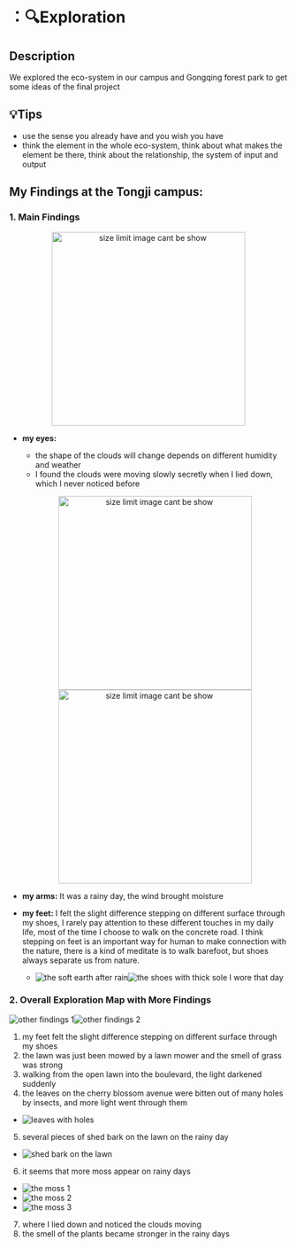 # ：🔍Exploration

## Description
We explored the eco-system in our campus and Gongqing forest park to get some ideas of the final project

## 💡Tips
- use the sense you already have and you wish you have
- think the element in the whole eco-system, think about what makes the element be there, think about the relationship, the system of input and output

## My Findings at the Tongji campus: 
### 1. Main Findings

<p align="center">
	<img src="./images/IMG_1182.jpeg") alt="size limit image cant be show" width="350">
</p>

- **my eyes:** 
	- the shape of the clouds will change depends on different humidity and weather
	- I found the clouds were moving slowly secretly when I lied down, which I never noticed before

  	<p align="center">
		<img src="./images/IMG_0747.jpeg") alt="size limit image cant be show" width="350">
		<img src="./images/IMG_0579.jpeg") alt="size limit image cant be show" width="350">
	</p>

- **my arms:** It was a rainy day, the wind brought moisture
- **my feet:**  I felt the slight difference stepping on different surface through my shoes, I rarely pay attention to these different touches in my daily life, most of the time I choose to walk on the concrete road. I think stepping on feet is an important way for human to make connection with the nature, there is a kind of meditate is to walk barefoot, but shoes always separate us from nature.
	- ![the soft earth after rain](./images/IMG_0768.jpeg)![the shoes with thick sole I wore that day](./images/IMG_1183.jpeg)

### 2. Overall Exploration Map with More Findings
![other findings 1](./images/IMG_1179.jpeg)![other findings 2](./images/IMG_1178.jpeg)
1. my feet felt the slight difference stepping on different surface through my shoes 
2. the lawn was just been mowed by a lawn mower and the smell of grass was strong
3. walking from the open lawn into the boulevard, the light darkened suddenly
4. the leaves on the cherry blossom avenue were bitten out of many holes by insects, and more light went through them
- ![leaves with holes](./images/IMG_0757.jpeg)
5. several pieces of shed bark on the lawn on the rainy day
- ![shed bark on the lawn](./images/IMG_0750.jpeg)
6. it seems that more moss appear on rainy days
- ![the moss 1](./images/IMG_0748.jpeg)
- ![the moss 2](./images/IMG_0754.jpeg)
- ![the moss 3](./images/IMG_0744.jpeg)
7. where I lied down and noticed the clouds moving
8. the smell of the plants became stronger in the rainy days
